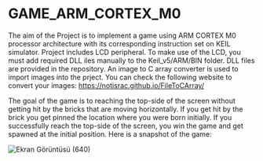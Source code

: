 # GAME_ARM_CORTEX_M0
  The aim of the Project is to implement a game using ARM CORTEX M0 processor architecture with its corresponding instruction set on KEIL simulator. Project includes LCD peripheral. To make use of the LCD, you must add required DLL iles manually to the Keil_v5/ARM/BIN folder. DLL files are provided in the repository.
  An image to C array converter is used to import images into the prject. You can check the following website to convert your 
  images: https://notisrac.github.io/FileToCArray/

  The goal of the game is to reaching the top-side of the screen without getting hit by the bricks that are moving horizontally. If you get hit by the brick you get pinned the location where you were born initially. If you successfully reach the top-side of the screen, you win the game and get spawned at the initial position.
 Here is a snapshot of the game:

![Ekran Görüntüsü (640)](https://github.com/basarkomurcu/GAME_ARM_CORTEX_M0/assets/134771511/15858905-8add-410c-b914-7b5d9e88175a)

